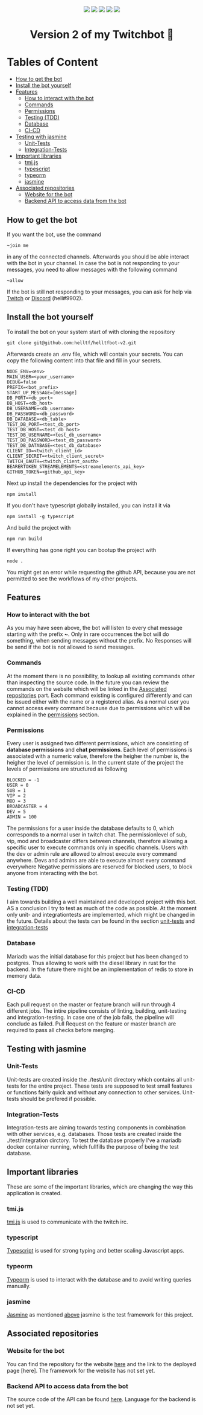 <div align="center">
		<img src="https://github.com/helltf/helltfbot-v2/actions/workflows/build-test.yml/badge.svg">
    <img src="https://badgen.net/npm/node/express">
    <img src= "https://img.shields.io/github/stars/helltf/helltfbot-v2.svg?style=social&label=Star&maxAge=2592000">
    <img src= "https://badgen.net/github/contributors/helltf/helltfbot-v2">
    <img src= "https://img.shields.io/badge/--3178C6?logo=typescript&logoColor=ffffff">
</div>
<h1 align=center>Version 2 of my Twitchbot 🤖</h1>

# Tables of Content

- [How to get the bot](#how-to-get-the-bot)
- [Install the bot yourself](#install-the-bot-yourself)
- [Features](#features)
  * [How to interact with the bot](#how-to-interact-with-the-bot)
  * [Commands](#commands)
  * [Permissions](#permissions)
  * [Testing (TDD)](#testing--tdd-)
  * [Database](#database)
  * [CI-CD](#ci-cd)
- [Testing with jasmine](#testing-with-jasmine)
  * [Unit-Tests](#unit-tests)
  * [Integration-Tests](#integration-tests)
- [Important libraries](#important-libraries)
  * [tmi.js](#tmijs)
  * [typescript](#typescript)
  * [typeorm](#typeorm)
  * [jasmine](#jasmine)
- [Associated repositories](#associated-repositories)
  * [Website for the bot](#website-for-the-bot)
  * [Backend API to access data from the bot](#backend-api-to-access-data-from-the-bot)


## How to get the bot

If you want the bot, use the command
```
~join me
```
in any of the connected channels.
Afterwards you should be able interact with the bot in your channel.
In case the bot is not responding to your messages, you need to allow messages with the following command

```
~allow
```

If the bot is still not responding to your messages, you can ask for help via [Twitch](https://twitch.tv/helltf) or [Discord](https://discord.com/channels/@me/296688575704072192) (hell#9902).

## Install the bot yourself
To install the bot on your system start of with cloning the repository

```
git clone git@github.com:helltf/helltfbot-v2.git
```

Afterwards create an .env file, which will contain your secrets.
You can copy the following content into that file and fill in your secrets.

```
NODE_ENV=<env>
MAIN_USER=<your_username>
DEBUG=false
PREFIX=<bot_prefix>
START_UP_MESSAGE=[message]
DB_PORT=<db_port>
DB_HOST=<db_host>
DB_USERNAME=<db_username>
DB_PASSWORD=<db_password>
DB_DATABASE=<db_table>
TEST_DB_PORT=<test_db_port>
TEST_DB_HOST=<test_db_host>
TEST_DB_USERNAME=<test_db_username>
TEST_DB_PASSWORD=<test_db_password>
TEST_DB_DATABASE=<test_db_database>
CLIENT_ID=<twitch_client_id>
CLIENT_SECRET=<twitch_client_secret>
TWITCH_OAUTH=<twitch_client_oauth>
BEARERTOKEN_STREAMELEMENTS=<streamelements_api_key>
GITHUB_TOKEN=<github_api_key>
```

Next up install the dependencies for the project with 

```
npm install
```

If you don't have typescript globally installed, you can install it via

```
npm install -g typescript
```

And build the project with 

```
npm run build
```

If everything has gone right you can bootup the project with 

```
node .
```
You might get an error while requesting the github API, because you are not permitted to see the workflows of my other projects.

## Features

### How to interact with the bot
As you may have seen above, the bot will listen to every chat message starting with the prefix **~**.
Only in rare occurrences the bot will do something, when sending messages without the prefix.
No Responses will be send if the bot is not allowed to send messages.

### Commands

At the moment there is no possibility, to lookup all existing commands other than inspecting the source code.
In the future you can review the commands on the website which will be linked in the [Associated repositories](#associated-repositories) part.
Each command existing is configured differently and can be issued either with the name or a registered alias.
As a normal user you cannot access every command because due to permissions which will be explained in the [permissions](###Permissions) section.

### Permissions
Every user is assigned two different permissions, which are consisting of **database permissions** and **chat permissions**.
Each level of permissions is associated with a numeric value, therefore the heigher the number is, the heigher the level of permission is.
In the current state of the project the levels of permissions are structured as following

```
BLOCKED = -1
USER = 0
SUB = 1
VIP = 2
MOD = 3
BROADCASTER = 4
DEV = 5
ADMIN = 100
```

The permissions for a user inside the database defaults to 0, which corresponds to a normal user in twitch chat.
The permissionlevel of sub, vip, mod and broadcaster differs between channels, therefore allowing a specific user to execute commands only in specific channels.
Users with the dev or admin rule are allowed to almost execute every command anywhere.
Devs and admins are able to execute almost every command everywhere
Negative permissions are reserved for blocked users, to block anyone from interacting with the bot.

### Testing (TDD)
I aim towards building a well maintained and developed project with this bot.
AS a conclusion I try to test as much of the code as possible.
At the moment only unit- and integrationtests are implemented, which might be changed in the future.
Details about the tests can be found in the section [unit-tests](#unit-tests) and [integration-tests](#integration-tests)

### Database

Mariadb was the initial database for this project but has been changed to postgres.
Thus allowing to work with the diesel library in rust for the backend.
In the future there might be an implementation of redis to store in memory data.

### CI-CD

Each pull request on the master or feature branch will run through 4 different jobs.
The intire pipeline consists of linting, building, unit-testing and integration-testing.
In case one of the job fails, the pipeline will conclude as failed.
Pull Request on the feature or master branch are required to pass all checks before merging.

## Testing with jasmine

### Unit-Tests

Unit-tests are created inside the ./test/unit directory which contains all unit-tests for the entire project.
These tests are supposed to test small features or functions fairly quick and without any connection to other services.
Unit-tests should be prefered if possible.

### Integration-Tests

Integration-tests are aiming towards testing components in combination with other services, e.g. databases.
Those tests are created inside the ./test/integration dirctory.
To test the database properly I've a mariadb docker container running, which fullfills the purpose of being the test database.

## Important libraries

These are some of the important libraries, which are changing the way this application is created.

### tmi.js

[tmi.js](https://www.npmjs.com/package/tmi.js) is used to communicate with the twitch irc.

### typescript
[Typescript](https://www.npmjs.com/package/typescript) is used for strong typing and better scaling Javascript apps.

### typeorm

[Typeorm](https://www.npmjs.com/package/typeorm) is used to interact with the database and to avoid writing queries manually. 

### jasmine

[Jasmine](https://www.npmjs.com/package/jasmine) as mentioned [above](#testing-with-jasmine) jasmine is the test framework for this project.

## Associated repositories

### Website for the bot

You can find the repository for the website [here](https://github.com/helltf/bot-v2-website) and the link to the deployed page [here].
The framework for the website has not set yet.

### Backend API to access data from the bot
The source code of the API can be found [here](https://github.com/helltf/bot-v2-backend).
Language for the backend is not set yet.